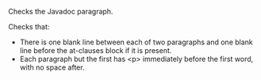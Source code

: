 Checks the Javadoc paragraph.

Checks that:

  - There is one blank line between each of two paragraphs and one blank
    line before the at-clauses block if it is present.
  - Each paragraph but the first has \<p\> immediately before the first
    word, with no space after.
